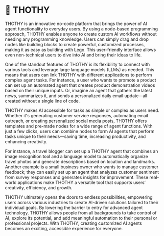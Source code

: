 # 🧠 THOTHY

THOTHY is an innovative no-code platform that brings the power of AI agent functionality to everyday users. By using a node-based programming approach, THOTHY enables anyone to create custom AI workflows without needing any programming knowledge. Users can simply drag and drop nodes like building blocks to create powerful, customized processes, making it as easy as building with Lego. This user-friendly interface allows even non-technical users to dive into AI and bring their ideas to life.

One of the standout features of THOTHY is its flexibility to connect with various tools and leverage large language models (LLMs) as needed. This means that users can link THOTHY with different applications to perform complex agent tasks. For instance, a user who wants to promote a product can set up an automated agent that creates product demonstration videos based on their unique inputs. Or, imagine an agent that gathers the latest news, summarizes it, and sends a personalized daily email update—all created without a single line of code.

THOTHY makes AI accessible for tasks as simple or complex as users need. Whether it's generating customer service responses, automating email outreach, or creating personalized social media posts, THOTHY offers templates and pre-made nodes for a wide range of agent functions. With just a few clicks, users can combine nodes to form AI agents that perform tasks unique to their needs—saving time, increasing productivity, and enhancing creativity.

For instance, a travel blogger can set up a THOTHY agent that combines an image recognition tool and a language model to automatically organize travel photos and generate descriptions based on location and landmarks. Another example is a small business owner who wants to manage customer feedback; they can easily set up an agent that analyzes customer sentiment from survey responses and generates insights for improvement. These real-world applications make THOTHY a versatile tool that supports users’ creativity, efficiency, and growth.

THOTHY ultimately opens the doors to endless possibilities, empowering users across various industries to create AI-driven solutions tailored to their individual goals. By lowering the barrier to entry for advanced agent technology, THOTHY allows people from all backgrounds to take control of AI, explore its potential, and add meaningful automation to their personal or professional projects. With THOTHY, creating customized AI agents becomes an exciting, accessible experience for everyone.
